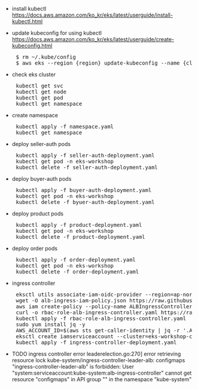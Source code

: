 - install kubectl
https://docs.aws.amazon.com/ko_kr/eks/latest/userguide/install-kubectl.html

- update kubeconfig for using kubectl
https://docs.aws.amazon.com/ko_kr/eks/latest/userguide/create-kubeconfig.html
<pre>
    $ rm ~/.kube/config 
    $ aws eks --region {region} update-kubeconfig --name {cluster-name}
</pre>

- check eks cluster
<pre>
    kubectl get svc
    kubectl get node
    kubectl get pod
    kubectl get namespace
</pre>

- create namespace
<pre>
    kubectl apply -f namespace.yaml
    kubectl get namespace
</pre>

- deploy seller-auth pods
<pre>
    kubectl apply -f seller-auth-deployment.yaml
    kubectl get pod -n eks-workshop
    kubectl delete -f seller-auth-deployment.yaml
</pre>

- deploy buyer-auth pods
<pre>
    kubectl apply -f buyer-auth-deployment.yaml
    kubectl get pod -n eks-workshop
    kubectl delete -f byuer-auth-deployment.yaml
</pre>

- deploy product pods
<pre>
    kubectl apply -f product-deployment.yaml
    kubectl get pod -n eks-workshop
    kubectl delete -f product-deployment.yaml
</pre>

- deploy order pods
<pre>
    kubectl apply -f order-deployment.yaml
    kubectl get pod -n eks-workshop
    kubectl delete -f order-deployment.yaml
</pre>


- ingress controller
<pre>
    eksctl utils associate-iam-oidc-provider --region=ap-northeast-2 --cluster=eks-workshop-cluster --approve
    wget -O alb-ingress-iam-policy.json https://raw.githubusercontent.com/kubernetes-sigs/aws-alb-ingress-controller/master/docs/examples/iam-policy.json
    aws iam create-policy --policy-name ALBIngressControllerIAMPolicy --policy-document file://alb-ingress-iam-policy.json
    curl -o rbac-role-alb-ingress-controller.yaml https://raw.githubusercontent.com/kubernetes-sigs/aws-alb-ingress-controller/v1.1.8/docs/examples/rbac-role.yaml
    kubectl apply -f rbac-role-alb-ingress-controller.yaml
    sudo yum install jq -y
    AWS_ACCOUNT_ID=$(aws sts get-caller-identity | jq -r '.Account')
    eksctl create iamserviceaccount --cluster=eks-workshop-cluster --name=alb-ingress-controller --namespace=kube-system --attach-policy-arn=arn:aws:iam::$AWS_ACCOUNT_ID:policy/ALBIngressControllerIAMPolicy --approve
    kubectl apply -f ingress-controller-deployment.yaml    
</pre>


- TODO
ingress controller error
leaderelection.go:270] error retrieving resource lock kube-system/ingress-controller-leader-alb: configmaps "ingress-controller-leader-alb" is forbidden: User "system:serviceaccount:kube-system:alb-ingress-controller" cannot get resource "configmaps" in API group "" in the namespace "kube-system"